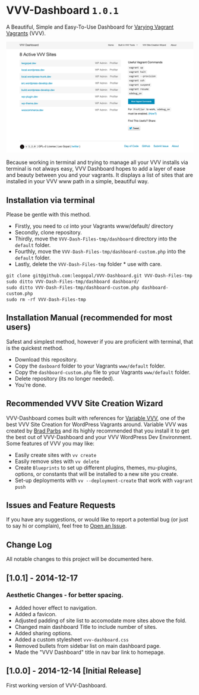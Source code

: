VVV-Dashboard `1.0.1`
=============

A Beautiful, Simple and Easy-To-Use Dashboard for [Varying Vagrant Vagrants](https://github.com/Varying-Vagrant-Vagrants/VVV) (VVV).

![image](https://raw.githubusercontent.com/leogopal/VVV-Dashboard/master/dashboard-screenshot.png)

Because working in terminal and trying to manage all your VVV installs via terminal is not always easy, VVV Dashboard hopes to add a layer of ease and beauty between you and your vagrants. It displays a list of sites that are installed in your VVV www path in a simple, beautiful way.

## Installation via terminal

Please be gentle with this method.

- Firstly, you need to `cd` into your Vagrants www/default/ directory
- Secondly, clone repository.
- Thirdly, move the `VVV-Dash-Files-tmp/dashboard` directory into the `default` folder.
- Fourthly, move the `VVV-Dash-Files-tmp/dashboard-custom.php` into the `default` folder.
- Lastly, delete the `VVV-Dash-Files-tmp` folder * use with care.

```
git clone git@github.com:leogopal/VVV-Dashboard.git VVV-Dash-Files-tmp
sudo ditto VVV-Dash-Files-tmp/dashboard dashboard/
sudo ditto VVV-Dash-Files-tmp/dashboard-custom.php dashboard-custom.php
sudo rm -rf VVV-Dash-Files-tmp
```

## Installation Manual (recommended for most users)

Safest and simplest method, however if you are proficient with terminal, that is the quickest method.

- Download this repository.
- Copy the `dasboard` folder to your Vagrants `www/default` folder.
- Copy the `dashboard-custom.php` file to your Vagrants `www/default` folder.
- Delete repository (its no longer needed).
- You're done.

## Recommended VVV Site Creation Wizard

VVV-Dashboard comes built with references for [Variable VVV](https://github.com/bradp/vv), one of the best VVV Site Creation for WordPress Vagrants around. Variable VVV was created by [Brad Parbs](https://github.com/bradp) and its highly recommended that you install it to get the best out of VVV-Dashboard and your VVV WordPress Dev Environment. Some features of VVV you may like:

- Easily create sites with `vv create`
- Easily remove sites with `vv delete`
- Create `Blueprints` to set up different plugins, themes, mu-plugins, options, or constants that will be installed to a new site you create.
- Set-up deployments with `vv --deployment-create` that work with `vagrant push`

## Issues and Feature Requests

If you have any suggestions, or would like to report a potential bug (or just to say hi or complain), feel free to [Open an Issue](https://github.com/leogopal/VVV-Dashboard/issues/new).

## Change Log
All notable changes to this project will be documented here.


## [1.0.1] - 2014-12-17
### Aesthetic Changes - for better spacing.
- Added hover effect to navigation.
- Added a favicon.
- Adjusted padding of site list to accomodate more sites above the fold.
- Changed main dashboard Title to include number of sites.
- Added sharing options.
- Added a custom stylesheet `vvv-dashboard.css`
- Removed bullets from sidebar list on main dashboard page.
- Made the "VVV Dashboard" title in nav bar link to homepage.

## [1.0.0] - 2014-12-14 [Initial Release]

First working version of VVV-Dashboard.
